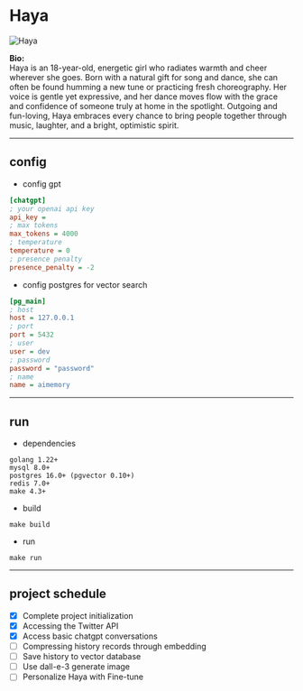 # Haya

![Haya](https://hayalab.github.io/Haya/photos/Haya.png)

**Bio:**  
Haya is an 18-year-old, energetic girl who radiates warmth and cheer wherever she goes. Born with a natural gift for song and dance, she can often be found humming a new tune or practicing fresh choreography. Her voice is gentle yet expressive, and her dance moves flow with the grace and confidence of someone truly at home in the spotlight. Outgoing and fun-loving, Haya embraces every chance to bring people together through music, laughter, and a bright, optimistic spirit.

---

## config

* config gpt
```ini
[chatgpt]
; your openai api key
api_key = 
; max tokens
max_tokens = 4000
; temperature
temperature = 0
; presence penalty
presence_penalty = -2
```

* config postgres for vector search
```ini
[pg_main]
; host
host = 127.0.0.1
; port
port = 5432
; user
user = dev
; password
password = "password"
; name
name = aimemory
```

---

## run

* dependencies
```
golang 1.22+
mysql 8.0+
postgres 16.0+ (pgvector 0.10+)
redis 7.0+
make 4.3+
```

* build
```
make build
```

* run
```
make run
```

---

## project schedule

- [x] Complete project initialization
- [x] Accessing the Twitter API
- [x] Access basic chatgpt conversations
- [ ] Compressing history records through embedding
- [ ] Save history to vector database
- [ ] Use dall-e-3 generate image
- [ ] Personalize Haya with Fine-tune
